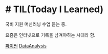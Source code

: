 # # TIL(Today I Learned)

국비 지원 머신러닝 수업 듣는 중.


요즘은 인터넷으로 기록을 남겨야하는 시대라 함.



[파이썬](https://github.com/YeonjuKim1/Python)
[DataAnalysis](https://github.com/YeonjuKim1/DataAnalysis)


